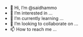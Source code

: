 - 👋 Hi, I’m @saidhammo
- 👀 I’m interested in ...
- 🌱 I’m currently learning ...
- 💞️ I’m looking to collaborate on ...
- 📫 How to reach me ...

<!---
saidhammo/saidhammo is a ✨ special ✨ repository because its `README.md` (this file) appears on your GitHub profile.
You can click the Preview link to take a look at your changes.
--->
